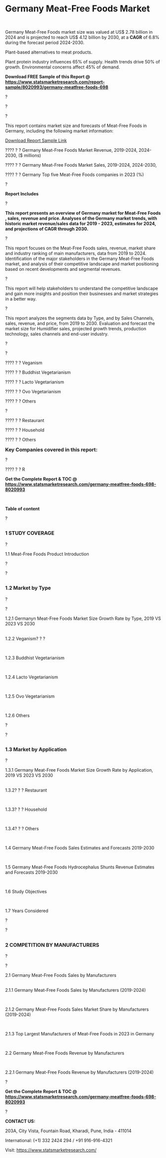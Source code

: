 <h1>Germany Meat-Free Foods Market</h1><br/><p>Germany Meat-Free Foods market size was valued at US$ 2.78 billion in 2024 and is projected to reach US$ 4.12 billion by 2030, at a <strong>CAGR</strong> of 6.8% during the forecast period 2024-2030.</p>
 
 
 
 <p>Plant-based alternatives to meat products.</p>
 
 
 
 <p>Plant protein industry influences 65% of supply. Health trends drive 50% of growth. Environmental concerns affect 45% of demand.</p>
 
 
 
 <div><b>Download FREE Sample of this Report @ <a href="https://www.statsmarketresearch.com/download-free-sample/8020993/germany-meatfree-foods-698">https://www.statsmarketresearch.com/report-sample/8020993/germany-meatfree-foods-698</a></b></div>
 
 
 
 <p>? </p>
 
 
 
 <p>? </p>
 
 
 
 <p>? </p>
 
 
 
 <p>This report contains market size and forecasts of Meat-Free Foods in Germany, including the following market information:</p>
 
 
 
 <p><a href="https://www.statsmarketresearch.com/download-free-sample/8020993/germany-meatfree-foods-698">Download Report Sample Link</a></p>
 
 
 
 <p>???? ? ? Germany Meat-Free Foods Market Revenue, 2019-2024, 2024-2030, ($ millions)</p>
 
 
 
 <p>???? ? ? Germany Meat-Free Foods Market Sales, 2019-2024, 2024-2030,</p>
 
 
 
 <p>???? ? ? Germany Top five Meat-Free Foods companies in 2023 (%)</p>
 
 
 
 <p>? </p>
 
 
 
 <p><strong>Report Includes</strong></p>
 
 
 
 <p>? </p>
 
 
 
 <p><strong>This report presents an overview of Germany market for Meat-Free Foods , sales, revenue and price. Analyses of the Germany market trends, with historic market revenue/sales data for 2019 - 2023, estimates for 2024, and projections of <strong>CAGR</strong> through 2030.</strong></p>
 
 
 
 <p>? </p>
 
 
 
 <p>This report focuses on the Meat-Free Foods sales, revenue, market share and industry ranking of main manufacturers, data from 2019 to 2024. Identification of the major stakeholders in the Germany Meat-Free Foods market, and analysis of their competitive landscape and market positioning based on recent developments and segmental revenues.</p>
 
 
 
 <p>? </p>
 
 
 
 <p>This report will help stakeholders to understand the competitive landscape and gain more insights and position their businesses and market strategies in a better way.</p>
 
 
 
 <p>? </p>
 
 
 
 <p>This report analyzes the segments data by Type, and by Sales Channels, sales, revenue, and price, from 2019 to 2030. Evaluation and forecast the market size for Humidifier sales, projected growth trends, production technology, sales channels and end-user industry.</p>
 
 
 
 <p>? </p>
 
 
 
 <p>? </p>
 
 
 
 <p>???? ? ? Veganism</p>
 
 
 
 <p>???? ? ? Buddhist Vegetarianism</p>
 
 
 
 <p>???? ? ? Lacto Vegetarianism</p>
 
 
 
 <p>???? ? ? Ovo Vegetarianism</p>
 
 
 
 <p>???? ? ? Others</p>
 
 
 
 <p>? </p>
 
 
 
 <p>???? ? ? Restaurant</p>
 
 
 
 <p>???? ? ? Household</p>
 
 
 
 <p>???? ? ? Others</p>
 
 
 
 <p><span style="font-size:16px"><strong>Key Companies covered in this report:</strong></span></p>
 
 
 
 <p>? </p>
 
 
 
 <p>???? ? ? R</p>
 
 
 
 <div><b>Get the Complete Report & TOC @ <a href="https://www.statsmarketresearch.com/germany-meatfree-foods-698-8020993">https://www.statsmarketresearch.com/germany-meatfree-foods-698-8020993</a></b></div>
 
 
 
 <p><br />
 
 <b>Table of content</b></p>
 
 
 
 <p>? </p>
 
 
 
 <h2><span style="font-size:16px"><strong>1 STUDY COVERAGE</strong></span></h2>
 
 
 
 <p>? </p>
 
 
 
 <p>1.1 Meat-Free Foods Product Introduction</p>
 
 
 
 <p>? </p>
 
 
 
 <p>? </p>
 
 
 
 <h2><span style="font-size:16px"><strong>1.2 Market by Type</strong></span></h2>
 
 
 
 <p>? </p>
 
 
 
 <p>? </p>
 
 
 
 <p>1.2.1 Germanyn Meat-Free Foods Market Size Growth Rate by Type, 2019 VS 2023 VS 2030<br />
 
 <br />
 
 1.2.2 Veganism? ? ? <br />
 
 <br />
 
 1.2.3 Buddhist Vegetarianism<br />
 
 <br />
 
 1.2.4 Lacto Vegetarianism<br />
 
 <br />
 
 1.2.5 Ovo Vegetarianism<br />
 
 <br />
 
 1.2.6 Others<br />
 
 ? </p>
 
 
 
 <p>? </p>
 
 
 
 <h2><span style="font-size:16px"><strong>1.3 Market by Application</strong></span></h2>
 
 
 
 <p>? </p>
 
 
 
 <p>1.3.1 Germany Meat-Free Foods Market Size Growth Rate by Application, 2019 VS 2023 VS 2030<br />
 
 <br />
 
 1.3.2? ? ? Restaurant<br />
 
 <br />
 
 1.3.3? ? ? Household<br />
 
 <br />
 
 1.3.4? ? ? Others<br />
 
 <br />
 
 1.4 Germany Meat-Free Foods Sales Estimates and Forecasts 2019-2030<br />
 
 <br />
 
 1.5 Germany Meat-Free Foods Hydrocephalus Shunts Revenue Estimates and Forecasts 2019-2030<br />
 
 <br />
 
 1.6 Study Objectives<br />
 
 <br />
 
 1.7 Years Considered</p>
 
 
 
 <p>? </p>
 
 
 
 <p>? </p>
 
 
 
 <h2><span style="font-size:16px"><strong>2 COMPETITION BY MANUFACTURERS</strong></span></h2>
 
 
 
 <p>? </p>
 
 
 
 <p>? </p>
 
 
 
 <p>2.1 Germany Meat-Free Foods Sales by Manufacturers<br />
 
 <br />
 
 2.1.1 Germany Meat-Free Foods Sales by Manufacturers (2019-2024)<br />
 
 <br />
 
 2.1.2 Germany Meat-Free Foods Sales Market Share by Manufacturers (2019-2024)<br />
 
 <br />
 
 2.1.3 Top Largest Manufacturers of Meat-Free Foods in 2023 in Germany<br />
 
 <br />
 
 2.2 Germany Meat-Free Foods Revenue by Manufacturers<br />
 
 <br />
 
 2.2.1 Germany Meat-Free Foods Revenue by Manufacturers (2019-2024)</p>
 
 
 
 <p>? </p>
 
 
 
 <div><b>Get the Complete Report & TOC @ <a href="https://www.statsmarketresearch.com/germany-meatfree-foods-698-8020993">https://www.statsmarketresearch.com/germany-meatfree-foods-698-8020993</a></b></div>
 
 
 
 <p>? </p>
 
 
 
 <p><b>CONTACT US:</b><br />
 
 203A, City Vista, Fountain Road, Kharadi, Pune, India - 411014<br />
 
 International: (+1) 332 2424 294 / +91 916-916-4321<br />
 
 Visit: <a href="https://www.statsmarketresearch.com/">https://www.statsmarketresearch.com/</a></p>